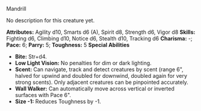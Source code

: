 Mandrill

No description for this creature yet.

**Attributes:** Agility d10, Smarts d6 (A), Spirit d8, Strength d6,
Vigor d8
**Skills:** Fighting d6, Climbing d10, Notice d6, Stealth d10, Tracking
d6
**Charisma:** -; **Pace:** 6; **Parry:** 5; **Toughness:** 5
**Special Abilities**
- **Bite:** Str+d4.
- **Low Light Vision:** No penalties for dim or dark lighting.
- **Scent:** Can navigate, track and detect creatures by scent (range
6", halved for upwind and doubled for downwind, doubled again for very
strong scents). Only adjacent creatures can be pinpointed accurately.
- **Wall Walker:** Can automatically move across vertical or inverted
surfaces with Pace 6".
- **Size -1:** Reduces Toughness by -1.

